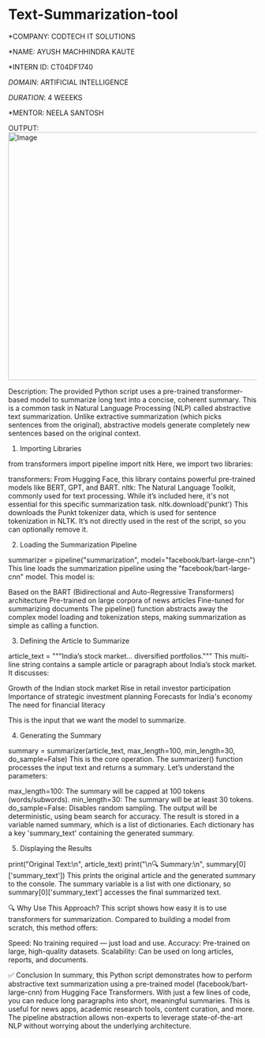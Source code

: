 # Text-Summarization-tool

*COMPANY: CODTECH IT SOLUTIONS

*NAME: AYUSH MACHHINDRA KAUTE

*INTERN ID: CT04DF1740

*DOMAIN*: ARTIFICIAL INTELLIGENCE

*DURATION*: 4 WEEEKS

*MENTOR: NEELA SANTOSH

OUTPUT:
<img width="1532" height="503" alt="Image" src="https://github.com/user-attachments/assets/29a60e21-d671-40d9-b3a4-e4c096af7b31" />

Description:
The provided Python script uses a pre-trained transformer-based model to summarize long text into a concise, coherent summary. This is a common task in Natural Language Processing (NLP) called abstractive text summarization. Unlike extractive summarization (which picks sentences from the original), abstractive models generate completely new sentences based on the original context.

1. Importing Libraries

from transformers import pipeline
import nltk
Here, we import two libraries:

transformers: From Hugging Face, this library contains powerful pre-trained models like BERT, GPT, and BART.
nltk: The Natural Language Toolkit, commonly used for text processing. While it’s included here, it's not essential for this specific summarization task.
nltk.download('punkt')
This downloads the Punkt tokenizer data, which is used for sentence tokenization in NLTK. It’s not directly used in the rest of the script, so you can optionally remove it.

2. Loading the Summarization Pipeline

summarizer = pipeline("summarization", model="facebook/bart-large-cnn")
This line loads the summarization pipeline using the "facebook/bart-large-cnn" model. This model is:

Based on the BART (Bidirectional and Auto-Regressive Transformers) architecture
Pre-trained on large corpora of news articles
Fine-tuned for summarizing documents
The pipeline() function abstracts away the complex model loading and tokenization steps, making summarization as simple as calling a function.

3. Defining the Article to Summarize

article_text = """India’s stock market... diversified portfolios."""
This multi-line string contains a sample article or paragraph about India’s stock market. It discusses:

Growth of the Indian stock market
Rise in retail investor participation
Importance of strategic investment planning
Forecasts for India's economy
The need for financial literacy

This is the input that we want the model to summarize.

4. Generating the Summary

summary = summarizer(article_text, max_length=100, min_length=30, do_sample=False)
This is the core operation. The summarizer() function processes the input text and returns a summary. Let’s understand the parameters:

max_length=100: The summary will be capped at 100 tokens (words/subwords).
min_length=30: The summary will be at least 30 tokens.
do_sample=False: Disables random sampling. The output will be deterministic, using beam search for accuracy.
The result is stored in a variable named summary, which is a list of dictionaries. Each dictionary has a key 'summary_text' containing the generated summary.

5. Displaying the Results

print("Original Text:\n", article_text)
print("\n🔍 Summary:\n", summary[0]['summary_text'])
This prints the original article and the generated summary to the console. The summary variable is a list with one dictionary, so summary[0]['summary_text'] accesses the final summarized text.

🔍 Why Use This Approach?
This script shows how easy it is to use transformers for summarization. Compared to building a model from scratch, this method offers:

Speed: No training required — just load and use.
Accuracy: Pre-trained on large, high-quality datasets.
Scalability: Can be used on long articles, reports, and documents.

✅ Conclusion
In summary, this Python script demonstrates how to perform abstractive text summarization using a pre-trained model (facebook/bart-large-cnn) from Hugging Face Transformers. With just a few lines of code, you can reduce long paragraphs into short, meaningful summaries. This is useful for news apps, academic research tools, content curation, and more. The pipeline abstraction allows non-experts to leverage state-of-the-art NLP without worrying about the underlying architecture.


